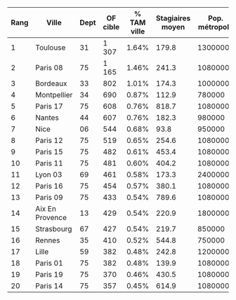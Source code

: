 | Rang | Ville | Dept | OF cible | % TAM ville | Stagiaires moyen | Pop. métropole |
| --- | --- | --- | --- | --- | --- | --- |
| 1 | Toulouse | 31 | 1 307 | 1.64% | 179.8 | 1300000 |
| 2 | Paris 08 | 75 | 1 165 | 1.46% | 241.3 | 10800000 |
| 3 | Bordeaux | 33 | 802 | 1.01% | 174.3 | 1000000 |
| 4 | Montpellier | 34 | 690 | 0.87% | 112.9 | 780000 |
| 5 | Paris 17 | 75 | 608 | 0.76% | 818.7 | 10800000 |
| 6 | Nantes | 44 | 607 | 0.76% | 182.3 | 980000 |
| 7 | Nice | 06 | 544 | 0.68% | 93.8 | 950000 |
| 8 | Paris 12 | 75 | 519 | 0.65% | 254.6 | 10800000 |
| 9 | Paris 15 | 75 | 482 | 0.61% | 453.4 | 10800000 |
| 10 | Paris 11 | 75 | 481 | 0.60% | 404.2 | 10800000 |
| 11 | Lyon 03 | 69 | 461 | 0.58% | 173.3 | 2400000 |
| 12 | Paris 16 | 75 | 454 | 0.57% | 380.1 | 10800000 |
| 13 | Paris 09 | 75 | 433 | 0.54% | 789.6 | 10800000 |
| 14 | Aix En Provence | 13 | 429 | 0.54% | 220.9 | 1800000 |
| 15 | Strasbourg | 67 | 427 | 0.54% | 219.7 | 850000 |
| 16 | Rennes | 35 | 410 | 0.52% | 544.8 | 750000 |
| 17 | Lille | 59 | 382 | 0.48% | 242.8 | 1200000 |
| 18 | Paris 01 | 75 | 382 | 0.48% | 139.9 | 10800000 |
| 19 | Paris 19 | 75 | 370 | 0.46% | 430.5 | 10800000 |
| 20 | Paris 14 | 75 | 357 | 0.45% | 614.9 | 10800000 |
